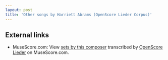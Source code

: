 ```yaml
---
layout: post
title: 'Other songs by Harriett Abrams (OpenScore Lieder Corpus)'
---
```


## External links

- MuseScore.com: View [sets by this composer] transcribed by [OpenScore Lieder] on MuseScore.com.

[sets by this composer]: https://musescore.com/openscore-lieder-corpus/sets/5106769
[OpenScore Lieder]: https://musescore.com/openscore-lieder-corpus

